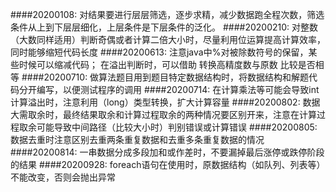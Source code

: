 ####20200108:
对结果要进行层层筛选，逐步求精，减少数据跑全程次数，筛选条件从上到下层层细化，上层条件是下层条件的泛化。
####20200210:
对整数（大数同样适用）判断奇偶或者计算二倍大小时，尽量利用位运算提高计算效率，同时能够缩短代码长度
####20200613:
注意java中%对被除数符号的保留，某些时候可以缩减代码；
在溢出判断时，可以借助 转换高精度数与原数 比较是否相等
####20200710:
做算法题目用到题目特定数据结构时，将数据结构和解题代码分开编写，以便测试程序的调用
####20200714:
在计算乘法等可能会导致int计算溢出时，注意利用（long）类型转换，扩大计算容量
####20200802:
数据大需取余时，最终结果取余和计算过程取余的两种情况要区别开来，注意在计算过程取余可能导致中间路径（比较大小时）判别错误或计算错误
####20200805:
数据去重时注意区别去重两条重复数据和去重多条重复数据的情况
####20200814:
一串数据分成多段加和或作差时，不要漏掉最后涨停或跌停阶段的结果
####20200928:
foreach语句在使用时，原数据结构（如队列、列表等）不能改变，否则会抛出异常
